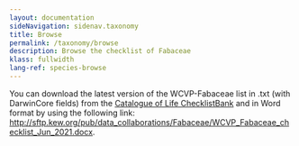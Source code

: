 ```yaml
---
layout: documentation
sideNavigation: sidenav.taxonomy
title: Browse
permalink: /taxonomy/browse
description: Browse the checklist of Fabaceae
klass: fullwidth
lang-ref: species-browse
---
```


You can download the latest version of the WCVP-Fabaceae list in .txt (with DarwinCore fields) from the [Catalogue of Life ChecklistBank](https://data.catalogueoflife.org/dataset/2304/about) and in Word format by using the following link: http://sftp.kew.org/pub/data_collaborations/Fabaceae/WCVP_Fabaceae_checklist_Jun_2021.docx.


<!--react and gbif component-->
<script src="https://unpkg.com/react@16/umd/react.production.min.js"></script>
<script src="https://unpkg.com/react-dom@16/umd/react-dom.production.min.js"></script>

<script src="https://cdn.jsdelivr.net/gh/CatalogueOfLife/portal-components@{{site.col.version}}/umd/col-browser.min.js" ></script>

<div id="tree"></div>

<script>
'use strict';
const e = React.createElement;
class Tree extends React.Component {

    render() {

      return e(
        ColBrowser.Tree,
        { 
          catalogueKey: '{{site.col.catalogueKey}}',
          pathToTree: '/taxonomy/browse',
          pathToSearch: '/taxonomy/search',
          pathToTaxon: '/taxonomy/taxon/',
          defaultTaxonKey: '{{site.col.defaultTaxonKey}}',
          citation: 'top'
        }
      );
    }
  }

const domContainer = document.querySelector('#tree');
ReactDOM.render(e(Tree), domContainer);
</script>
